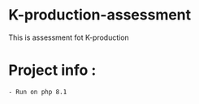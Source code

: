 # K-production-assessment
 This is assessment fot K-production

# Project info : 
    - Run on php 8.1
